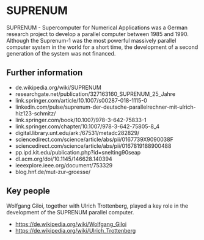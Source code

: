 # SUPRENUM
SUPRENUM - Supercomputer for Numerical Applications was a German research project to develop a parallel computer between 1985 and 1990. Although the Suprenum-1 was the most powerful massively parallel computer system in the world for a short time, the development of a second generation of the system was not financed.


## Further information
- de.wikipedia.org/wiki/SUPRENUM
- researchgate.net/publication/327163160_SUPRENUM_25_Jahre
- link.springer.com/article/10.1007/s00287-018-1115-0
- linkedin.com/pulse/suprenum-der-deutsche-parallelrechner-mit-ulrich-hiz123-schmitz/
- link.springer.com/book/10.1007/978-3-642-75833-1
- link.springer.com/chapter/10.1007/978-3-642-75805-8_4
- digital.library.unt.edu/ark:/67531/metadc282829/
- sciencedirect.com/science/article/abs/pii/0167739X9090038F
- sciencedirect.com/science/article/abs/pii/0167819188900488
- pp.ipd.kit.edu/publication.php?id=snelting90seap
- dl.acm.org/doi/10.1145/146628.140394
- ieeexplore.ieee.org/document/753329
- blog.hnf.de/mut-zur-groesse/

## Key people
Wolfgang Giloi, together with Ulrich Trottenberg, played a key role in the development of the SUPRENUM parallel computer.
- https://de.wikipedia.org/wiki/Wolfgang_Giloi
- https://de.wikipedia.org/wiki/Ulrich_Trottenberg

